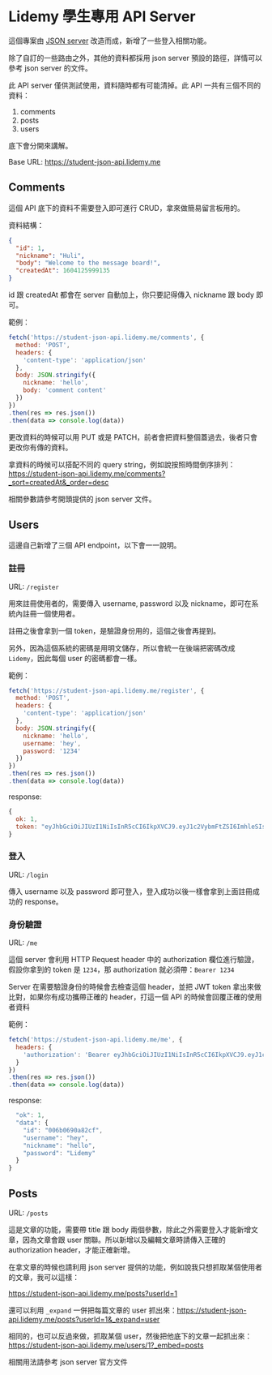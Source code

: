 # Lidemy 學生專用 API Server

這個專案由 [JSON server](https://github.com/typicode/json-server) 改造而成，新增了一些登入相關功能。

除了自訂的一些路由之外，其他的資料都採用 json server 預設的路徑，詳情可以參考 json server 的文件。

此 API server 僅供測試使用，資料隨時都有可能清掉。此 API 一共有三個不同的資料：

1. comments
2. posts
3. users

底下會分開來講解。

Base URL: https://student-json-api.lidemy.me

## Comments

這個 API 底下的資料不需要登入即可進行 CRUD，拿來做簡易留言板用的。

資料結構：

``` json
{
  "id": 1,
  "nickname": "Huli",
  "body": "Welcome to the message board!",
  "createdAt": 1604125999135
}
```

id 跟 createdAt 都會在 server 自動加上，你只要記得傳入 nickname 跟 body 即可。

範例：

``` js
fetch('https://student-json-api.lidemy.me/comments', {
  method: 'POST',
  headers: {
    'content-type': 'application/json'
  },
  body: JSON.stringify({
    nickname: 'hello',
    body: 'comment content'
  })
})
.then(res => res.json())
.then(data => console.log(data))
```

更改資料的時候可以用 PUT 或是 PATCH，前者會把資料整個蓋過去，後者只會更改你有傳的資料。

拿資料的時候可以搭配不同的 query string，例如說按照時間倒序排列：https://student-json-api.lidemy.me/comments?_sort=createdAt&_order=desc

相關參數請參考開頭提供的 json server 文件。

## Users

這邊自己新增了三個 API endpoint，以下會一一說明。

### 註冊

URL: `/register`

用來註冊使用者的，需要傳入 username, password 以及 nickname，即可在系統內註冊一個使用者。

註冊之後會拿到一個 token，是驗證身份用的，這個之後會再提到。

另外，因為這個系統的密碼是用明文儲存，所以會統一在後端把密碼改成 `Lidemy`，因此每個 user 的密碼都會一樣。

範例：

``` js
fetch('https://student-json-api.lidemy.me/register', {
  method: 'POST',
  headers: {
    'content-type': 'application/json'
  },
  body: JSON.stringify({
    nickname: 'hello',
    username: 'hey',
    password: '1234'
  })
})
.then(res => res.json())
.then(data => console.log(data))
```

response:

``` js
{
  ok: 1,
  token: "eyJhbGciOiJIUzI1NiIsInR5cCI6IkpXVCJ9.eyJ1c2VybmFtZSI6ImhleSIsInVzZXJJZCI6IjAwNmIwNjkwYTgyY2YiLCJpYXQiOjE2MDQxMzI4MTZ9.dfJ4z8DIASsPEytsHE3zA1i2MgNCb2zMLogfqq5ugWU"
}
```

### 登入

URL: `/login`

傳入 username 以及 password 即可登入，登入成功以後一樣會拿到上面註冊成功的 response。

### 身份驗證

URL: `/me`

這個 server 會利用 HTTP Request header 中的 authorization 欄位進行驗證，假設你拿到的 token 是 `1234`，那 authorization 就必須帶：`Bearer 1234`

Server 在需要驗證身份的時候會去檢查這個 header，並把 JWT token 拿出來做比對，如果你有成功攜帶正確的 header，打這一個 API 的時候會回覆正確的使用者資料

範例：

``` js
fetch('https://student-json-api.lidemy.me/me', {
  headers: {
    'authorization': 'Bearer eyJhbGciOiJIUzI1NiIsInR5cCI6IkpXVCJ9.eyJ1c2VybmFtZSI6ImhleSIsInVzZXJJZCI6IjAwNmIwNjkwYTgyY2YiLCJpYXQiOjE2MDQxMzI4MTZ9.dfJ4z8DIASsPEytsHE3zA1i2MgNCb2zMLogfqq5ugWU'
  }
})
.then(res => res.json())
.then(data => console.log(data))
```

response:

``` js
  "ok": 1,
  "data": {
    "id": "006b0690a82cf",
    "username": "hey",
    "nickname": "hello",
    "password": "Lidemy"
  }
}
```

## Posts

URL: `/posts`

這是文章的功能，需要帶 title 跟 body 兩個參數，除此之外需要登入才能新增文章，因為文章會跟 user 關聯。所以新增以及編輯文章時請傳入正確的 authorization header，才能正確新增。

在拿文章的時候也請利用 json server 提供的功能，例如說我只想抓取某個使用者的文章，我可以這樣：

https://student-json-api.lidemy.me/posts?userId=1

還可以利用 `_expand` 一併把每篇文章的 user 抓出來：https://student-json-api.lidemy.me/posts?userId=1&_expand=user

相同的，也可以反過來做，抓取某個 user，然後把他底下的文章一起抓出來：https://student-json-api.lidemy.me/users/1?_embed=posts

相關用法請參考 json server 官方文件


